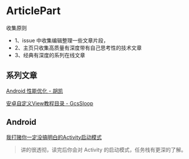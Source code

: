 # ArticlePart 
收集原则

* 1、issue 中收集编辑整理一些文章片段，
* 2、主页只收集高质量有深度带有自己思考性的技术文章
* 3、经典有深度的系列在线文章

## 系列文章
[Android 性能优化 - 胡凯](http://hukai.me/blog/categories/android-performance/)

[安卓自定义View教程目录 - GcsSloop](http://www.gcssloop.com/customview/CustomViewIndex)

## Android 

[我打赌你一定没搞明白的Activity启动模式](http://www.jianshu.com/p/2a9fcf3c11e4)
>讲的很透彻，读完后你会对 Activity 的启动模式，任务栈有更深的了解。

